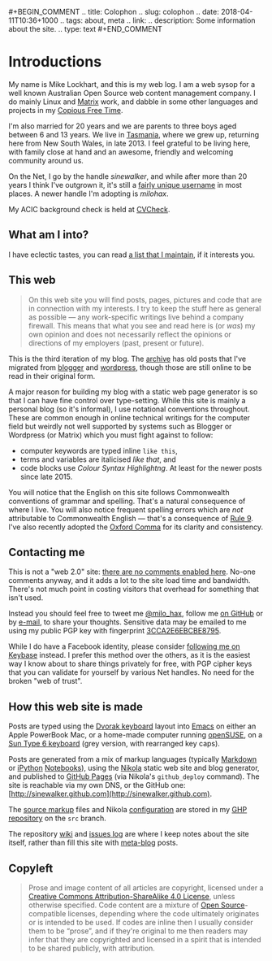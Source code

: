 #+BEGIN_COMMENT
.. title: Colophon
.. slug: colophon
.. date: 2018-04-11T10:36+1000
.. tags: about, meta
.. link:
.. description: Some information about the site.
.. type: text
#+END_COMMENT

# Introductions

My name is Mike Lockhart, and this is my web log.  I am a web sysop for a well
known Australian Open Source web content management company.  I do mainly Linux
and [Matrix](http://www.squiz.net/au/platform/matrix) work, and dabble in some
other languages and projects in my [Copious Free
Time](/jargon/html/C/copious-free-time.html).

I'm also married for 20 years and we are parents to three boys aged between 6
and 13 years.  We live in [Tasmania](http://discovertasmania.com.au), where we
grew up, returning here from New South Wales, in late 2013.  I feel grateful to
be living here, with family close at hand and an awesome, friendly and welcoming
community around us.

On the Net, I go by the handle *sinewalker*, and while after more than 20 years
I think I've outgrown it, it's still a [fairly unique
username](https://duckduckgo.com/?q=sinewalker) in most places.  A newer handle
I'm adopting is *milohax*.

My ACIC background check is held at
[CVCheck](http://ww1.cvcheck.com/go/y4XPc63).

## What am I into?

I have eclectic tastes, you can read [a list that I
maintain](/pg/preferences.html), if it interests you.

This web
----

> On this web site you will find posts, pages, pictures and code that are in
> connection with my interests.  I try to keep the stuff here as general as
> possible &mdash; any work-specific writings live behind a company firewall.
> This means that what you see and read here is (or *was*) my own opinion and
> does not necessarily reflect the opinions or directions of my employers (past,
> present or future).

This is the third iteration of my blog. The [archive](/archive/archive.html) has
old posts that I've migrated from [blogger](http://sinewalker.blogspot.com.au/)
and [wordpress](https://sinewalker.wordpress.com/), though those are still
online to be read in their original form.

A major reason for building my blog with a static web page generator is so that
I can have fine control over type-setting.  While this site is mainly a personal
blog (so it's informal), I use notational conventions throughout.  These are
common enough in online technical writings for the computer field but weirdly
not well supported by systems such as Blogger or Wordpress (or Matrix) which you
must fight against to follow:

 * computer keywords are typed inline `like this`,
 * terms and variables are italicised *like that*, and
 * code blocks use *Colour Syntax Highlightng*.  At least for the newer posts
   since late 2015.

You will notice that the English on this site follows Commonwealth conventions
of grammar and spelling.  That's a natural consequence of where I live.  You
will also notice frequent spelling errors which are *not* attributable to
Commonwealth English &mdash; that's a consequence of [Rule
9](/pg/4-bit-rules.html).  I've also recently adopted the [Oxford
Comma](https://en.wikipedia.org/wiki/Serial_comma) for its clarity and
consistency.

Contacting me
----

This is not a "web 2.0" site: [there are no comments enabled
here](/blog/2015/4-bit-rules-of-computing-part-2.html).  No-one comments anyway,
and it adds a lot to the site load time and bandwidth.  There's not much point
in costing visitors that overhead for something that isn't used.

Instead you should feel free to tweet me
[@milo_hax](https://twitter.com/milo_hax), follow me [on
GitHub](https://github.com/sinewalker) or by
[e-mail](mailto:sinewalker@gmail.com), to share your thoughts.  Sensitive data
may be emailed to me using my public PGP key with fingerprint
[3CCA2E6EBCBE8795](https://keybase.io/sinewalker/key.asc).

While I do have a Facebook identity, please consider [following me on
Keybase](https://keybase.io/sinewalker/) instead.  I prefer this method over the
others, as it is the easiest way I know about to share things privately for
free, with PGP cipher keys that you can validate for yourself by various Net
handles.  No need for the broken "web of trust".

How this web site is made
----

Posts are typed using the [Dvorak keyboard](/tags/dvorak.html) layout into
[Emacs](/tags/emacs.html) on either an Apple PowerBook Mac, or a home-made
computer running [openSUSE](http://www.opensuse.org), on a [Sun Type 6
keyboard](https://deskthority.net/wiki/Sun_Type_6) (grey version, with
rearranged key caps).

Posts are generated from a mix of markup languages (typically
[Markdown](http://daringfireball.net/projects/markdown/) or
[iPython](http://ipython.org/) [Notebooks](http://jupyter.org/)), using the
[Nikola](http://getnikola.com) static web site and blog generator, and published
to [GitHub Pages](https://pages.github.com/) (via Nikola's `github_deploy`
command).  The site is reachable via my own DNS, or the GitHub one:
[http://sinewalker.github.com](http://sinewalker.github.com).

The [source markup](https://github.com/sinewalker/sinewalker.github.io/tree/src)
files and Nikola
[configuration](https://github.com/sinewalker/sinewalker.github.io/blob/src/conf.py)
are stored in my [GHP
repository](https://github.com/sinewalker/sinewalker.github.io) on the `src`
branch.

The repository [wiki](https://github.com/sinewalker/sinewalker.github.io/wiki)
and [issues log](https://github.com/sinewalker/sinewalker.github.io/issues?q=)
are where I keep notes about the site itself, rather than fill this site with
[meta-blog](/tags/meta.html) posts.

Copyleft
----

> Prose and image content of all articles are copyright, licensed under a
> [Creative Commons Attribution-ShareAlike 4.0
> License](http://creativecommons.org/licenses/by-nc-sa/4.0/), unless otherwise
> specified.  Code content are a mixture of [Open
> Source](https://opensource.org/)-compatible licenses, depending where the code
> ultimately originates or is intended to be used.  If codes are inline then I
> usually consider them to be “prose”, and if they're original to me then
> readers may infer that they are copyrighted and licensed in a spirit that is
> intended to be shared publicly, with attribution.
